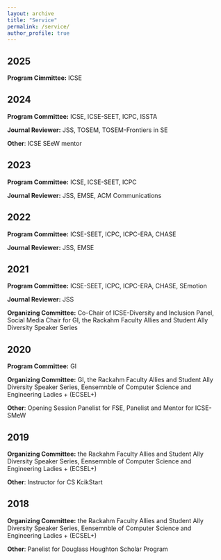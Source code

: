 ```yaml
---
layout: archive
title: "Service"
permalink: /service/
author_profile: true
---
```


<!-- ## Major Peer-reviewed Conference and Journal Papers-->
## 2025
**Program Cimmittee:** ICSE

## 2024

**Program Committee:** ICSE, ICSE-SEET, ICPC, ISSTA

**Journal Reviewer:** JSS, TOSEM, TOSEM-Frontiers in SE

**Other**: ICSE SEeW mentor

## 2023
**Program Committee:** ICSE, ICSE-SEET, ICPC

**Journal Reviewer:** JSS, EMSE, ACM Communications

## 2022

**Program Committee:** ICSE-SEET, ICPC, ICPC-ERA, CHASE

**Journal Reviewer:** JSS, EMSE 

<!--**Other**: Session Chair ICSE-SEET-->

## 2021

**Program Committee:** ICSE-SEET, ICPC, ICPC-ERA, CHASE, SEmotion

**Journal Reviewer:** JSS 
   
**Organizing Committee:** Co-Chair of ICSE-Diversity and Inclusion Panel, Social Media Chair for GI, the Rackahm Faculty Allies and Student Ally Diversity Speaker Series

## 2020

**Program Committee:** GI

**Organizing Committee:** GI, the Rackahm Faculty Allies and Student Ally Diversity Speaker Series,  Eensemnble of Computer Science and Engineering Ladies + (ECSEL+)

**Other**: Opening Session Panelist for FSE, Panelist and Mentor for ICSE-SMeW

## 2019

**Organizing Committee:** the Rackahm Faculty Allies and Student Ally Diversity Speaker Series,  Eensemnble of Computer Science and Engineering Ladies + (ECSEL+)

**Other**: Instructor for CS KcikStart

## 2018
**Organizing Committee:** the Rackahm Faculty Allies and Student Ally Diversity Speaker Series, Eensemnble of Computer Science and Engineering Ladies + (ECSEL+)

**Other**: Panelist for Douglass Houghton Scholar Program
